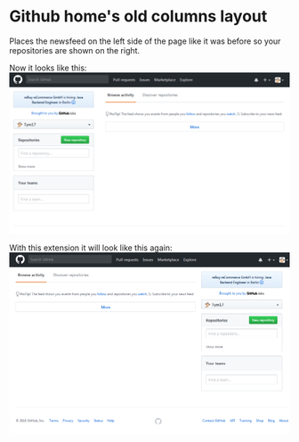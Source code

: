 # Github home's old columns layout
Places the newsfeed on the left side of the page like it was before so your repositories are shown on the right.

Now it looks like this:
![current layout](https://raw.githubusercontent.com/Tym17/OldGithubHomeLayout/master/media/newlayout.PNG?token=ALrspOMEJkd0PS-CCYK6kbposgd3VYVjks5bCSHZwA%3D%3D)

With this extension it will look like this again:
![old layout](https://raw.githubusercontent.com/Tym17/OldGithubHomeLayout/master/media/oldlayout.PNG?token=ALrspIr1r41QyzVSfKnvO0FJQ33DdhLCks5bCSHawA%3D%3D)
